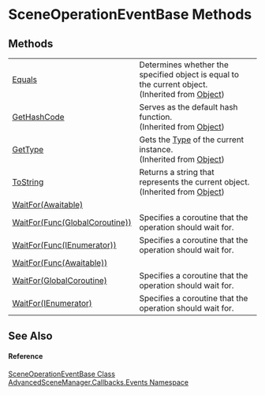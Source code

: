 # SceneOperationEventBase Methods




## Methods
<table>
<tr>
<td><a href="https://learn.microsoft.com/dotnet/api/system.object.equals#system-object-equals(system-object)" target="_blank" rel="noopener noreferrer">Equals</a></td>
<td>Determines whether the specified object is equal to the current object.<br />(Inherited from <a href="https://learn.microsoft.com/dotnet/api/system.object" target="_blank" rel="noopener noreferrer">Object</a>)</td></tr>
<tr>
<td><a href="https://learn.microsoft.com/dotnet/api/system.object.gethashcode" target="_blank" rel="noopener noreferrer">GetHashCode</a></td>
<td>Serves as the default hash function.<br />(Inherited from <a href="https://learn.microsoft.com/dotnet/api/system.object" target="_blank" rel="noopener noreferrer">Object</a>)</td></tr>
<tr>
<td><a href="https://learn.microsoft.com/dotnet/api/system.object.gettype" target="_blank" rel="noopener noreferrer">GetType</a></td>
<td>Gets the <a href="https://learn.microsoft.com/dotnet/api/system.type" target="_blank" rel="noopener noreferrer">Type</a> of the current instance.<br />(Inherited from <a href="https://learn.microsoft.com/dotnet/api/system.object" target="_blank" rel="noopener noreferrer">Object</a>)</td></tr>
<tr>
<td><a href="https://learn.microsoft.com/dotnet/api/system.object.tostring" target="_blank" rel="noopener noreferrer">ToString</a></td>
<td>Returns a string that represents the current object.<br />(Inherited from <a href="https://learn.microsoft.com/dotnet/api/system.object" target="_blank" rel="noopener noreferrer">Object</a>)</td></tr>
<tr>
<td><a href="M_AdvancedSceneManager_Callbacks_Events_SceneOperationEventBase_WaitFor_5">WaitFor(Awaitable)</a></td>
<td> </td></tr>
<tr>
<td><a href="M_AdvancedSceneManager_Callbacks_Events_SceneOperationEventBase_WaitFor_2">WaitFor(Func(GlobalCoroutine))</a></td>
<td>Specifies a coroutine that the operation should wait for.</td></tr>
<tr>
<td><a href="M_AdvancedSceneManager_Callbacks_Events_SceneOperationEventBase_WaitFor_3">WaitFor(Func(IEnumerator))</a></td>
<td>Specifies a coroutine that the operation should wait for.</td></tr>
<tr>
<td><a href="M_AdvancedSceneManager_Callbacks_Events_SceneOperationEventBase_WaitFor_4">WaitFor(Func(Awaitable))</a></td>
<td> </td></tr>
<tr>
<td><a href="M_AdvancedSceneManager_Callbacks_Events_SceneOperationEventBase_WaitFor">WaitFor(GlobalCoroutine)</a></td>
<td>Specifies a coroutine that the operation should wait for.</td></tr>
<tr>
<td><a href="M_AdvancedSceneManager_Callbacks_Events_SceneOperationEventBase_WaitFor_1">WaitFor(IEnumerator)</a></td>
<td>Specifies a coroutine that the operation should wait for.</td></tr>
</table>

## See Also


#### Reference
<a href="T_AdvancedSceneManager_Callbacks_Events_SceneOperationEventBase">SceneOperationEventBase Class</a>  
<a href="N_AdvancedSceneManager_Callbacks_Events">AdvancedSceneManager.Callbacks.Events Namespace</a>  
